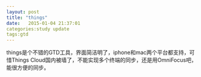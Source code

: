 ```yaml
---
layout: post
title: "things"
date:   2015-01-04 21:37:01
categories:study update
tags:gtd
---
```


things是个不错的GTD工具，界面简洁明了，iphone和mac两个平台都支持，可惜Things Cloud国内被墙了，不能实现多个终端的同步，还是用OmniFocus吧，能很方便的同步。